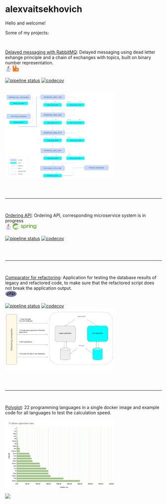 # alexvaitsekhovich

Hello and welcome! 

Some of my projects:

<br>

[Delayed messaging with RabbitMQ](https://github.com/alexvaitsekhovich/rabbitmq-delayed-messaging):
Delayed messaging using dead letter exhange principle and a chain of exchanges with topics, built on binary number representation. 
<br>
<img src="https://github.com/alexvaitsekhovich/images/blob/main/java.png" width="20" height="20" alt="Java">
<img src="https://github.com/alexvaitsekhovich/images/blob/main/rabbit.png" width="20" height="20" alt="RabbitMQ">
<br><br>
[![pipeline status](https://gitlab.com/alex.vaitsekhovich/rabbitmq-delayed-messaging/badges/master/pipeline.svg)](https://gitlab.com/alex.vaitsekhovich/rabbitmq-delayed-messaging/pipelines) 
[![codecov](https://codecov.io/gh/alexvaitsekhovich/rabbitmq-delayed-messaging/branch/master/graph/badge.svg)](https://codecov.io/gh/alexvaitsekhovich/rabbitmq-delayed-messaging)

<br>
<a href="https://github.com/alexvaitsekhovich/rabbitmq-delayed-messaging"><img src="https://github.com/alexvaitsekhovich/images/blob/main/mq-delay.png" width="350" height="273" alt="MQ-delay"></a>

<br><br>
<hr>
<br>


[Ordering API](https://github.com/alexvaitsekhovich/order-api):
Ordering API, corresponding microservice system is in progress
<br>
<img src="https://github.com/alexvaitsekhovich/images/blob/main/java.png" width="20" height="20" alt="Java">
<img src="https://github.com/alexvaitsekhovich/images/blob/main/spring.png" width="80" height="20" alt="RabbitMQ">
<br><br>
[![pipeline status](https://gitlab.com/alex.vaitsekhovich/order-api/badges/master/pipeline.svg)](https://gitlab.com/alex.vaitsekhovich/order-api//pipelines)
[![codecov](https://codecov.io/gh/alexvaitsekhovich/order-api/branch/master/graph/badge.svg)](https://codecov.io/gh/alexvaitsekhovich/order-api)

<br><br>
<hr>
<br>

[Comparator for refactoring](https://github.com/alexvaitsekhovich/refactoring_comparator):
Application for testing the database results of legacy and refactored code, to make sure that the refactored script does not break the application output. 
<br>
<img src="https://github.com/alexvaitsekhovich/images/blob/main/php.png" width="37" height="20" alt="Php">
<br><br>
[![pipeline status](https://gitlab.com/alex.vaitsekhovich/refactoring_comparator/badges/main/pipeline.svg)](https://gitlab.com/alex.vaitsekhovich/refactoring_comparator/pipelines) 
[![codecov](https://codecov.io/gh/alexvaitsekhovich/refactoring_comparator/branch/main/graph/badge.svg)](https://codecov.io/gh/alexvaitsekhovich/refactoring_comparator)
<br>
<a href="https://github.com/alexvaitsekhovich/refactoring_comparator"><img src="https://github.com/alexvaitsekhovich/images/blob/main/rcomparator.png" width="350" height="197" alt="Refactoring comparator"></a>


<br><br>
<hr>
<br>



[Polyglot](https://github.com/alexvaitsekhovich/polyglot):
22 programming languages in a single docker image and example code for all languages to test the calculation speed.

<a href="https://github.com/alexvaitsekhovich/polyglot"><img src="https://raw.githubusercontent.com/alexvaitsekhovich/polyglot/master/img/Speed.png" width="352" height="220" alt="Polyglot"></a>





![](https://visitor-badge.glitch.me/badge?page_id=alexvaitsekhovich.alexvaitsekhovich)
